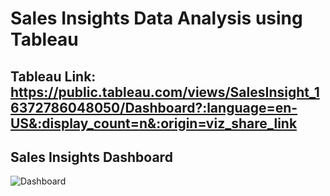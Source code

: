 # Sales Insights Data Analysis using Tableau
## Tableau Link: https://public.tableau.com/views/SalesInsight_16372786048050/Dashboard?:language=en-US&:display_count=n&:origin=viz_share_link
## Sales Insights Dashboard
![Dashboard](https://user-images.githubusercontent.com/72549846/142514891-8c94fea2-20f5-4f0e-92c0-8d46179c2d93.png)

